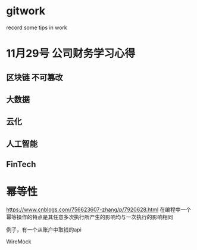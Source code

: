 # gitwork
record some tips in work

# 11月29号 公司财务学习心得
## 区块链  不可篡改
## 大数据
## 云化
## 人工智能

## FinTech

# 幂等性

https://www.cnblogs.com/756623607-zhang/p/7920628.html
在编程中一个幂等操作的特点是其任意多次执行所产生的影响均与一次执行的影响相同

例子，有一个从账户中取钱的api


WireMock

